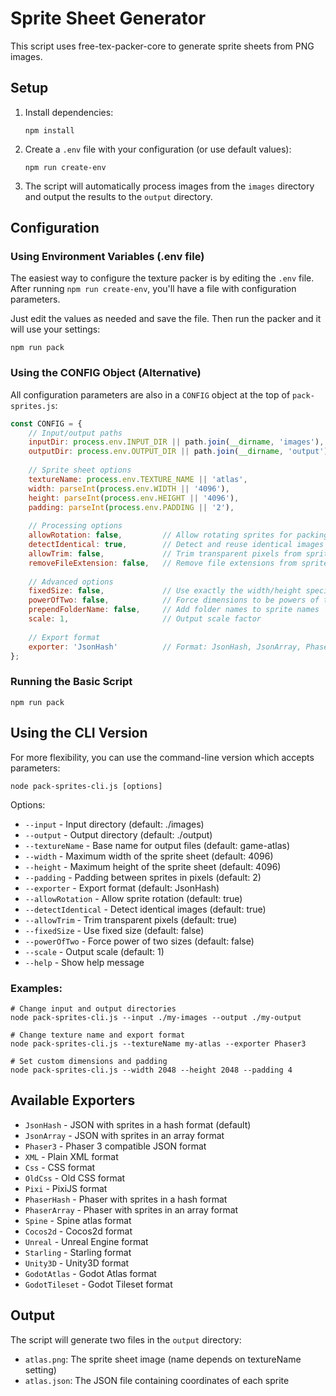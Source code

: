# Sprite Sheet Generator

This script uses free-tex-packer-core to generate sprite sheets from PNG images.

## Setup

1. Install dependencies:
   ```
   npm install
   ```

2. Create a `.env` file with your configuration (or use default values):
   ```
   npm run create-env
   ```

3. The script will automatically process images from the `images` directory and output the results to the `output` directory.

## Configuration

### Using Environment Variables (.env file)

The easiest way to configure the texture packer is by editing the `.env` file. 
After running `npm run create-env`, you'll have a file with configuration parameters.

Just edit the values as needed and save the file. Then run the packer and it will use your settings:

```
npm run pack
```

### Using the CONFIG Object (Alternative)

All configuration parameters are also in a `CONFIG` object at the top of `pack-sprites.js`:

```javascript
const CONFIG = {
    // Input/output paths
    inputDir: process.env.INPUT_DIR || path.join(__dirname, 'images'),
    outputDir: process.env.OUTPUT_DIR || path.join(__dirname, 'output'),
    
    // Sprite sheet options
    textureName: process.env.TEXTURE_NAME || 'atlas',
    width: parseInt(process.env.WIDTH || '4096'),
    height: parseInt(process.env.HEIGHT || '4096'),
    padding: parseInt(process.env.PADDING || '2'),
    
    // Processing options
    allowRotation: false,         // Allow rotating sprites for packing
    detectIdentical: true,        // Detect and reuse identical images
    allowTrim: false,             // Trim transparent pixels from sprites
    removeFileExtension: false,   // Remove file extensions from sprite names
    
    // Advanced options
    fixedSize: false,             // Use exactly the width/height specified
    powerOfTwo: false,            // Force dimensions to be powers of two
    prependFolderName: false,     // Add folder names to sprite names
    scale: 1,                     // Output scale factor
    
    // Export format
    exporter: 'JsonHash'          // Format: JsonHash, JsonArray, Phaser3, etc.
};
```

### Running the Basic Script

```
npm run pack
```

## Using the CLI Version

For more flexibility, you can use the command-line version which accepts parameters:

```
node pack-sprites-cli.js [options]
```

Options:
- `--input` - Input directory (default: ./images)
- `--output` - Output directory (default: ./output)
- `--textureName` - Base name for output files (default: game-atlas)
- `--width` - Maximum width of the sprite sheet (default: 4096)
- `--height` - Maximum height of the sprite sheet (default: 4096)
- `--padding` - Padding between sprites in pixels (default: 2)
- `--exporter` - Export format (default: JsonHash)
- `--allowRotation` - Allow sprite rotation (default: true)
- `--detectIdentical` - Detect identical images (default: true)
- `--allowTrim` - Trim transparent pixels (default: true)
- `--fixedSize` - Use fixed size (default: false)
- `--powerOfTwo` - Force power of two sizes (default: false)
- `--scale` - Output scale (default: 1)
- `--help` - Show help message

### Examples:

```
# Change input and output directories
node pack-sprites-cli.js --input ./my-images --output ./my-output

# Change texture name and export format
node pack-sprites-cli.js --textureName my-atlas --exporter Phaser3

# Set custom dimensions and padding
node pack-sprites-cli.js --width 2048 --height 2048 --padding 4
```

## Available Exporters

- `JsonHash` - JSON with sprites in a hash format (default)
- `JsonArray` - JSON with sprites in an array format
- `Phaser3` - Phaser 3 compatible JSON format
- `XML` - Plain XML format
- `Css` - CSS format
- `OldCss` - Old CSS format
- `Pixi` - PixiJS format
- `PhaserHash` - Phaser with sprites in a hash format
- `PhaserArray` - Phaser with sprites in an array format
- `Spine` - Spine atlas format
- `Cocos2d` - Cocos2d format
- `Unreal` - Unreal Engine format
- `Starling` - Starling format
- `Unity3D` - Unity3D format
- `GodotAtlas` - Godot Atlas format
- `GodotTileset` - Godot Tileset format

## Output

The script will generate two files in the `output` directory:
- `atlas.png`: The sprite sheet image (name depends on textureName setting)
- `atlas.json`: The JSON file containing coordinates of each sprite 